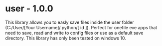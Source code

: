 # user - 1.0.0
This library allows you to easly save files inside the user folder (C:/User/[Your Username]/.python/[ id ]). Perfect for onefile exe apps that need to save, read and write to config files or use as a default save directory. This library has only been tested on windows 10.